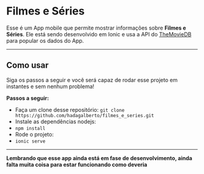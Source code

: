 Filmes e Séries
===================


Esse é um App mobile que permite mostrar informações sobre **Filmes e Séries**. Ele está sendo desenvolvido em Ionic e usa a API do [TheMovieDB](http://themoviedb.org/) para popular os dados do App.

----------


Como usar
-------------

Siga os passos a seguir e você será capaz de rodar esse projeto em instantes e sem nenhum problema!

**Passos a seguir:**

- Faça um clone desse repositório:
`git clone https://github.com/hadagalberto/filmes_e_series.git`
- Instale as dependências nodejs:
- `npm install`
- Rode o projeto:
- `ionic serve`

--------

**Lembrando que esse app ainda está em fase de desenvolvimento, ainda falta muita coisa para estar funcionando como deveria**
